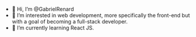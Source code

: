 - 👋 Hi, I’m @GabrielRenard
- 👀 I’m interested in web development, more specifically the front-end but with a goal of becoming a full-stack developer.
- 🌱 I’m currently learning React JS.


<!---
GabrielRenard/GabrielRenard is a ✨ special ✨ repository because its `README.md` (this file) appears on your GitHub profile.
You can click the Preview link to take a look at your changes.
--->

